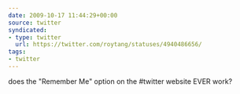 ```yaml
---
date: 2009-10-17 11:44:29+00:00
source: twitter
syndicated:
- type: twitter
  url: https://twitter.com/roytang/statuses/4940486656/
tags:
- twitter
---
```


does the "Remember Me" option on the #twitter website EVER work?